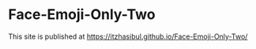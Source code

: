 # Face-Emoji-Only-Two





This site is published at https://itzhasibul.github.io/Face-Emoji-Only-Two/
